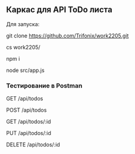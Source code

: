 ## Каркас для API ToDo листа

Для запуска:

git clone https://github.com/Trifonix/work2205.git

cs work2205/

npm i

node src/app.js

### Тестирование в Postman

GET /api/todos

POST /api/todos

GET /api/todos/:id

PUT /api/todos/:id

DELETE /api/todos/:id